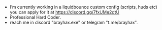- I’m currently working in a liquidbounce custom config (scripts, huds etc) you can apply for it at https://discord.gg/7fxUMe2dtU
- Professional Hard Coder.
- reach me in discord "brayhax.exe" or telegram "t.me/brayhax".
